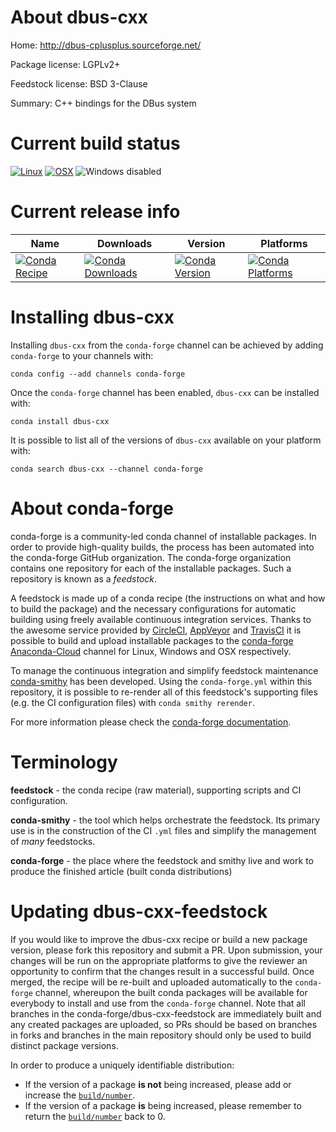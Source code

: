 About dbus-cxx
==============

Home: http://dbus-cplusplus.sourceforge.net/

Package license: LGPLv2+

Feedstock license: BSD 3-Clause

Summary: C++ bindings for the DBus system



Current build status
====================

[![Linux](https://img.shields.io/circleci/project/github/conda-forge/dbus-cxx-feedstock/master.svg?label=Linux)](https://circleci.com/gh/conda-forge/dbus-cxx-feedstock)
[![OSX](https://img.shields.io/travis/conda-forge/dbus-cxx-feedstock/master.svg?label=macOS)](https://travis-ci.org/conda-forge/dbus-cxx-feedstock)
![Windows disabled](https://img.shields.io/badge/Windows-disabled-lightgrey.svg)

Current release info
====================

| Name | Downloads | Version | Platforms |
| --- | --- | --- | --- |
| [![Conda Recipe](https://img.shields.io/badge/recipe-dbus--cxx-green.svg)](https://anaconda.org/conda-forge/dbus-cxx) | [![Conda Downloads](https://img.shields.io/conda/dn/conda-forge/dbus-cxx.svg)](https://anaconda.org/conda-forge/dbus-cxx) | [![Conda Version](https://img.shields.io/conda/vn/conda-forge/dbus-cxx.svg)](https://anaconda.org/conda-forge/dbus-cxx) | [![Conda Platforms](https://img.shields.io/conda/pn/conda-forge/dbus-cxx.svg)](https://anaconda.org/conda-forge/dbus-cxx) |

Installing dbus-cxx
===================

Installing `dbus-cxx` from the `conda-forge` channel can be achieved by adding `conda-forge` to your channels with:

```
conda config --add channels conda-forge
```

Once the `conda-forge` channel has been enabled, `dbus-cxx` can be installed with:

```
conda install dbus-cxx
```

It is possible to list all of the versions of `dbus-cxx` available on your platform with:

```
conda search dbus-cxx --channel conda-forge
```


About conda-forge
=================

conda-forge is a community-led conda channel of installable packages.
In order to provide high-quality builds, the process has been automated into the
conda-forge GitHub organization. The conda-forge organization contains one repository
for each of the installable packages. Such a repository is known as a *feedstock*.

A feedstock is made up of a conda recipe (the instructions on what and how to build
the package) and the necessary configurations for automatic building using freely
available continuous integration services. Thanks to the awesome service provided by
[CircleCI](https://circleci.com/), [AppVeyor](http://www.appveyor.com/)
and [TravisCI](https://travis-ci.org/) it is possible to build and upload installable
packages to the [conda-forge](https://anaconda.org/conda-forge)
[Anaconda-Cloud](http://docs.anaconda.org/) channel for Linux, Windows and OSX respectively.

To manage the continuous integration and simplify feedstock maintenance
[conda-smithy](http://github.com/conda-forge/conda-smithy) has been developed.
Using the ``conda-forge.yml`` within this repository, it is possible to re-render all of
this feedstock's supporting files (e.g. the CI configuration files) with ``conda smithy rerender``.

For more information please check the [conda-forge documentation](https://conda-forge.org/docs/).

Terminology
===========

**feedstock** - the conda recipe (raw material), supporting scripts and CI configuration.

**conda-smithy** - the tool which helps orchestrate the feedstock.
                   Its primary use is in the construction of the CI ``.yml`` files
                   and simplify the management of *many* feedstocks.

**conda-forge** - the place where the feedstock and smithy live and work to
                  produce the finished article (built conda distributions)


Updating dbus-cxx-feedstock
===========================

If you would like to improve the dbus-cxx recipe or build a new
package version, please fork this repository and submit a PR. Upon submission,
your changes will be run on the appropriate platforms to give the reviewer an
opportunity to confirm that the changes result in a successful build. Once
merged, the recipe will be re-built and uploaded automatically to the
`conda-forge` channel, whereupon the built conda packages will be available for
everybody to install and use from the `conda-forge` channel.
Note that all branches in the conda-forge/dbus-cxx-feedstock are
immediately built and any created packages are uploaded, so PRs should be based
on branches in forks and branches in the main repository should only be used to
build distinct package versions.

In order to produce a uniquely identifiable distribution:
 * If the version of a package **is not** being increased, please add or increase
   the [``build/number``](http://conda.pydata.org/docs/building/meta-yaml.html#build-number-and-string).
 * If the version of a package **is** being increased, please remember to return
   the [``build/number``](http://conda.pydata.org/docs/building/meta-yaml.html#build-number-and-string)
   back to 0.